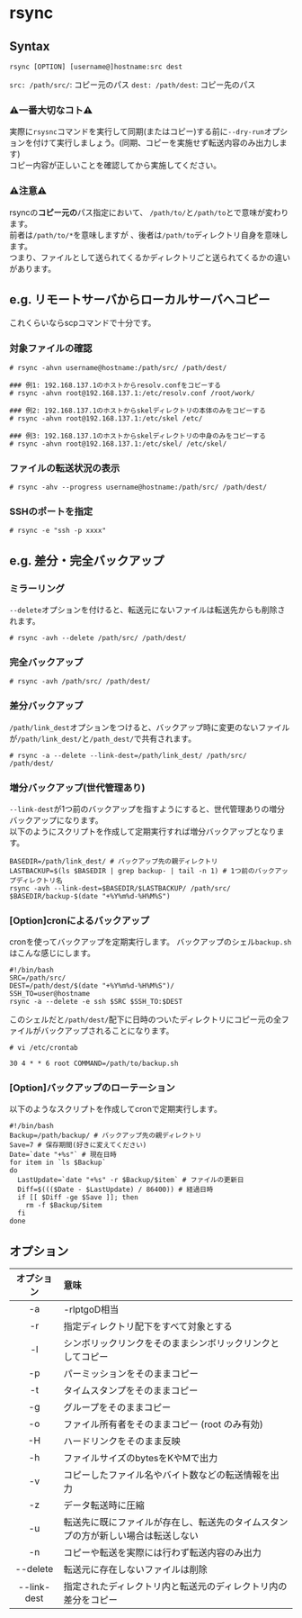 # rsync
## Syntax  
```
rsync [OPTION] [username@]hostname:src dest
```
`src: /path/src/`: コピー元のパス `dest: /path/dest`: コピー先のパス  
### :warning:一番大切なコト:warning:
実際に`rsysnc`コマンドを実行して同期(またはコピー)する前に`--dry-run`オプションを付けて実行しましょう。(同期、コピーを実施せず転送内容のみ出力します)  
コピー内容が正しいことを確認してから実施してください。

### :warning:注意:warning:
rsyncの**コピー元の**パス指定において、  ```/path/to/```と```/path/to```とで意味が変わります。  
前者は```/path/to/*```を意味しますが 、後者は```/path/to```ディレクトリ自身を意味します。  
つまり、ファイルとして送られてくるかディレクトリごと送られてくるかの違いがあります。
## e.g. リモートサーバからローカルサーバへコピー
これくらいならscpコマンドで十分です。
### 対象ファイルの確認
```
# rsync -ahvn username@hostname:/path/src/ /path/dest/

### 例1: 192.168.137.1のホストからresolv.confをコピーする
# rsync -ahvn root@192.168.137.1:/etc/resolv.conf /root/work/

### 例2: 192.168.137.1のホストからskelディレクトリの本体のみをコピーする
# rsync -ahvn root@192.168.137.1:/etc/skel /etc/

### 例3: 192.168.137.1のホストからskelディレクトリの中身のみをコピーする
# rsync -ahvn root@192.168.137.1:/etc/skel/ /etc/skel/
```
### ファイルの転送状況の表示
```
# rsync -ahv --progress username@hostname:/path/src/ /path/dest/
```
### SSHのポートを指定
```
# rsync -e "ssh -p xxxx"
```
## e.g. 差分・完全バックアップ
### ミラーリング
```--delete```オプションを付けると、転送元にないファイルは転送先からも削除されます。
```
# rsync -avh --delete /path/src/ /path/dest/
```
### 完全バックアップ
```
# rsync -avh /path/src/ /path/dest/
```
### 差分バックアップ
```/path/link_dest```オプションをつけると、バックアップ時に変更のないファイルが```/path/link_dest/```と```/path_dest/```で共有されます。
```
# rsync -a --delete --link-dest=/path/link_dest/ /path/src/ /path/dest/
```
### 増分バックアップ(世代管理あり)
```--link-dest```が1つ前のバックアップを指すようにすると、世代管理ありの増分バックアップになります。  
以下のようにスクリプトを作成して定期実行すれば増分バックアップとなります。
```
BASEDIR=/path/link_dest/ # バックアップ先の親ディレクトリ
LASTBACKUP=$(ls $BASEDIR | grep backup- | tail -n 1) # 1つ前のバックアップディレクトリ名
rsync -avh --link-dest=$BASEDIR/$LASTBACKUP/ /path/src/ $BASEDIR/backup-$(date "+%Y%m%d-%H%M%S")
```
### [Option]cronによるバックアップ
cronを使ってバックアップを定期実行します。
バックアップのシェル```backup.sh```はこんな感じにします。
```
#!/bin/bash
SRC=/path/src/
DEST=/path/dest/$(date "+%Y%m%d-%H%M%S")/
SSH_TO=user@hostname
rsync -a --delete -e ssh $SRC $SSH_TO:$DEST
```
このシェルだと```/path/dest/```配下に日時のついたディレクトリにコピー元の全ファイルがバックアップされることになります。
```
# vi /etc/crontab
```
```
30 4 * * 6 root COMMAND=/path/to/backup.sh
```
### [Option]バックアップのローテーション
以下のようなスクリプトを作成してcronで定期実行します。
```
#!/bin/bash
Backup=/path/backup/ # バックアップ先の親ディレクトリ
Save=7 # 保存期間(好きに変えてください)
Date=`date "+%s"` # 現在日時
for item in `ls $Backup`
do
  LastUpdate=`date "+%s" -r $Backup/$item` # ファイルの更新日
  Diff=$((($Date - $LastUpdate) / 86400)) # 経過日時
  if [[ $Diff -ge $Save ]]; then
    rm -f $Backup/$item
  fi
done
```
## オプション
|オプション|意味|
|:---:|:---|
|-a|-rlptgoD相当|
|-r|指定ディレクトリ配下をすべて対象とする|
|-l|シンボリックリンクをそのままシンボリックリンクとしてコピー|
|-p|パーミッションをそのままコピー|
|-t|タイムスタンプをそのままコピー|
|-g|グループをそのままコピー|
|-o|ファイル所有者をそのままコピー (root のみ有効)|
|-H|ハードリンクをそのまま反映|
|-h|ファイルサイズのbytesをKやMで出力|
|-v|コピーしたファイル名やバイト数などの転送情報を出力|
|-z|データ転送時に圧縮|
|-u|転送先に既にファイルが存在し、転送先のタイムスタンプの方が新しい場合は転送しない|
|-n|コピーや転送を実際には行わず転送内容のみ出力|
|--delete|転送元に存在しないファイルは削除|
|--link-dest|指定されたディレクトリ内と転送元のディレクトリ内の差分をコピー|
